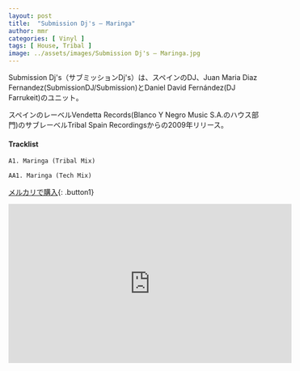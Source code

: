 ```yaml
---
layout: post
title:  "Submission Dj's – Maringa"
author: mmr
categories: [ Vinyl ]
tags: [ House, Tribal ]
image: ../assets/images/Submission Dj's – Maringa.jpg
---
```


Submission Dj's（サブミッションDj's）は、スペインのDJ、Juan Maria Diaz Fernandez(SubmissionDJ/Submission)とDaniel David Fernández(DJ Farrukeit)のユニット。

スペインのレーベルVendetta Records(Blanco Y Negro Music S.A.のハウス部門)のサブレーベルTribal Spain Recordingsからの2009年リリース。

#### Tracklist
```md
A1. Maringa (Tribal Mix)

AA1. Maringa (Tech Mix)
```

[メルカリで購入](https://jp.mercari.com/item/m14084306247?afid=6142608987){: .button1}

<iframe width="560" height="315" src="https://www.youtube.com/embed/cvDY-_4GPko?si=jASZ48z5mBQmxs_n" title="YouTube video player" frameborder="0" allow="accelerometer; autoplay; clipboard-write; encrypted-media; gyroscope; picture-in-picture; web-share" referrerpolicy="strict-origin-when-cross-origin" allowfullscreen></iframe>